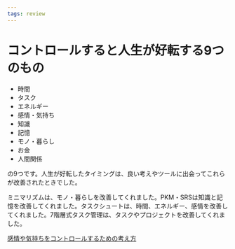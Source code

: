 ```yaml
---
tags: review
---
```


# コントロールすると人生が好転する9つのもの

- 時間
- タスク
- エネルギー
- 感情・気持ち
- 知識
- 記憶
- モノ・暮らし
- お金
- 人間関係

の9つです。人生が好転したタイミングは、良い考えやツールに出会ってこれらが改善されたときでした。

ミニマリズムは、モノ・暮らしを改善してくれました。PKM・SRSは知識と記憶を改善してくれました。タスクシュートは、時間、エネルギー、感情を改善してくれました。7階層式タスク管理は、タスクやプロジェクトを改善してくれました。

[感情や気持ちをコントロールするための考え方](感情や気持ちをコントロールするための考え方.md)